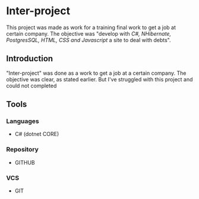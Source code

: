 # Inter-project

This project was made as work for a training final work to get a job at
certain company. The objective was "develop with _C#, NHibernate, PostgresSQL,
HTML, CSS and Javascript_ a site to deal with debts". 

## Introduction

"Inter-project" was done as a work to get a job at a certain company.
The objective was clear, as stated earlier.
But I've struggled with this project and could not completed

## Tools

### Languages

- C# (dotnet CORE)

### Repository

- GITHUB

### VCS

- GIT
